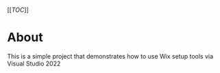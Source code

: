 [[_TOC_]]

# About
This is a simple project that demonstrates how to use Wix setup tools via Visual Studio 2022

